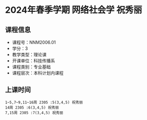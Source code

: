 # 2024年春季学期 网络社会学 祝秀丽






## 课程信息

- 课程号：NNM2006.01
- 学分：3
- 教学类型：理论课
- 开课单位：科技传播系
- 课程类别：专业基础
- 课程层次：本科计划内课程

## 上课时间

```
1~5,7~9,11~16周 2305 :5(3,4,5) 祝秀丽
14周 2305 :6(3,4,5) 祝秀丽
7,15周 2305 :7(3,4,5) 祝秀丽
```


